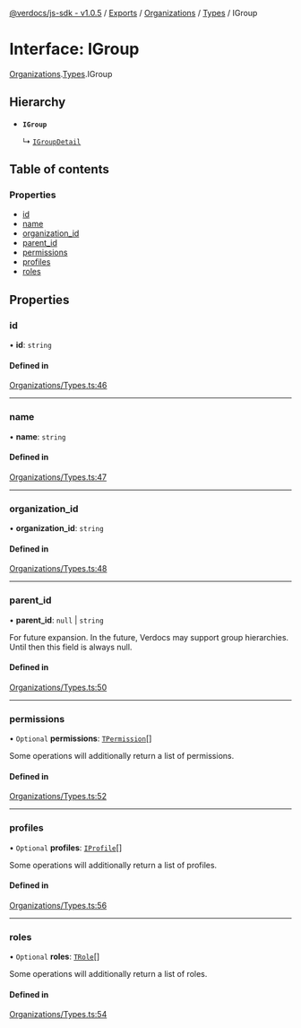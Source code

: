 [@verdocs/js-sdk - v1.0.5](../README.md) / [Exports](../modules.md) / [Organizations](../modules/Organizations.md) / [Types](../modules/Organizations.Types.md) / IGroup

# Interface: IGroup

[Organizations](../modules/Organizations.md).[Types](../modules/Organizations.Types.md).IGroup

## Hierarchy

- **`IGroup`**

  ↳ [`IGroupDetail`](Organizations.Types.IGroupDetail.md)

## Table of contents

### Properties

- [id](Organizations.Types.IGroup.md#id)
- [name](Organizations.Types.IGroup.md#name)
- [organization_id](Organizations.Types.IGroup.md#organization_id)
- [parent_id](Organizations.Types.IGroup.md#parent_id)
- [permissions](Organizations.Types.IGroup.md#permissions)
- [profiles](Organizations.Types.IGroup.md#profiles)
- [roles](Organizations.Types.IGroup.md#roles)

## Properties

### id

• **id**: `string`

#### Defined in

[Organizations/Types.ts:46](https://github.com/Verdocs/js-sdk/blob/main/src/Organizations/Types.ts#L46)

___

### name

• **name**: `string`

#### Defined in

[Organizations/Types.ts:47](https://github.com/Verdocs/js-sdk/blob/main/src/Organizations/Types.ts#L47)

___

### organization\_id

• **organization\_id**: `string`

#### Defined in

[Organizations/Types.ts:48](https://github.com/Verdocs/js-sdk/blob/main/src/Organizations/Types.ts#L48)

___

### parent\_id

• **parent\_id**: ``null`` \| `string`

For future expansion. In the future, Verdocs may support group hierarchies. Until then this field is always null.

#### Defined in

[Organizations/Types.ts:50](https://github.com/Verdocs/js-sdk/blob/main/src/Organizations/Types.ts#L50)

___

### permissions

• `Optional` **permissions**: [`TPermission`](../modules/Users.Types.md#tpermission)[]

Some operations will additionally return a list of permissions.

#### Defined in

[Organizations/Types.ts:52](https://github.com/Verdocs/js-sdk/blob/main/src/Organizations/Types.ts#L52)

___

### profiles

• `Optional` **profiles**: [`IProfile`](Users.Types.IProfile.md)[]

Some operations will additionally return a list of profiles.

#### Defined in

[Organizations/Types.ts:56](https://github.com/Verdocs/js-sdk/blob/main/src/Organizations/Types.ts#L56)

___

### roles

• `Optional` **roles**: [`TRole`](../modules/Users.Types.md#trole)[]

Some operations will additionally return a list of roles.

#### Defined in

[Organizations/Types.ts:54](https://github.com/Verdocs/js-sdk/blob/main/src/Organizations/Types.ts#L54)
